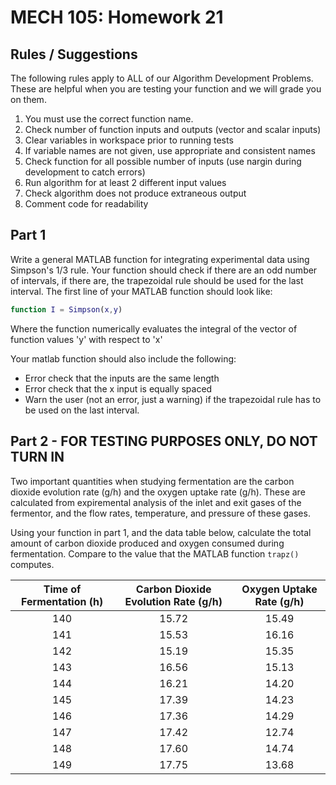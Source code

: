 # MECH 105: Homework 21

## Rules / Suggestions
The following rules apply to ALL of our Algorithm Development Problems. These are helpful when you are testing your function and we will grade you on them.
1. You must use the correct function name.
2. Check number of function inputs and outputs (vector and scalar inputs)
3. Clear variables in workspace prior to running tests
4. If variable names are not given, use appropriate and consistent names
5. Check function for all possible number of inputs (use nargin during development to catch errors)
6. Run algorithm for at least 2 different input values
7. Check algorithm does not produce extraneous output
8. Comment code for readability

## Part 1
Write a general MATLAB function for integrating experimental data using Simpson's 1/3 rule. Your function should check if there are an odd number of intervals, if there are, the trapezoidal rule should be used for the last interval.
The first line of your MATLAB function should look like:
```MATLAB
function I = Simpson(x,y)
```
Where the function numerically evaluates the integral of the vector of function values 'y' with respect to 'x'

Your matlab function should also include the following:
* Error check that the inputs are the same length
* Error check that the x input is equally spaced 
* Warn the user (not an error, just a warning) if the trapezoidal rule has to be used on the last interval.

## Part 2 - FOR TESTING PURPOSES ONLY, DO NOT TURN IN
Two important quantities when studying fermentation are the carbon dioxide evolution rate (g/h) and the oxygen uptake rate (g/h). These are calculated from expiremental analysis of the inlet and exit gases of the fermentor, and the flow rates, temperature, and pressure of these gases.

Using your function in part 1, and the data table below, calculate the total amount of carbon dioxide produced and oxygen consumed during fermentation. Compare to the value that the MATLAB function `trapz()` computes.

| Time of Fermentation (h) | Carbon Dioxide Evolution Rate (g/h) | Oxygen Uptake Rate (g/h) |
|:--------------------:|:-----------------------------:|:------------------:|
| 140 | 15.72 | 15.49 |
| 141 | 15.53 | 16.16 |
| 142 | 15.19 | 15.35 |
| 143 | 16.56 | 15.13 |
| 144 | 16.21 | 14.20 |
| 145 | 17.39 | 14.23 |
| 146 | 17.36 | 14.29 |
| 147 | 17.42 | 12.74 |
| 148 | 17.60 | 14.74 |
| 149 | 17.75 | 13.68 |
